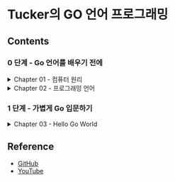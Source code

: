 # Tucker의 GO 언어 프로그래밍

## Contents

### 0 단계 - Go 언어를 배우기 전에
<details>
<summary>Chapter 01 - 컴퓨터 원리</summary>

+ [Summary](./ch01/README.md)
+ [Quiz](./ch01/quiz/README.md)

</details>

<details>
<summary>Chapter 02 - 프로그래밍 언어</summary>

+ [Summary](./ch02/README.md)
+ [Quiz](./ch02/quiz/README.md)

</details>

### 1 단계 - 가볍게 Go 입문하기
<details>
<summary>Chapter 03 - Hello Go World</summary>

+ [Summary](./ch03/README.md)
+ [Quiz](./ch03/quiz/README.md)

</details>

## Reference
- [GitHub](https://github.com/tuckersGo/musthaveGo)
- [YouTube](https://www.youtube.com/c/TuckerProgramming)
